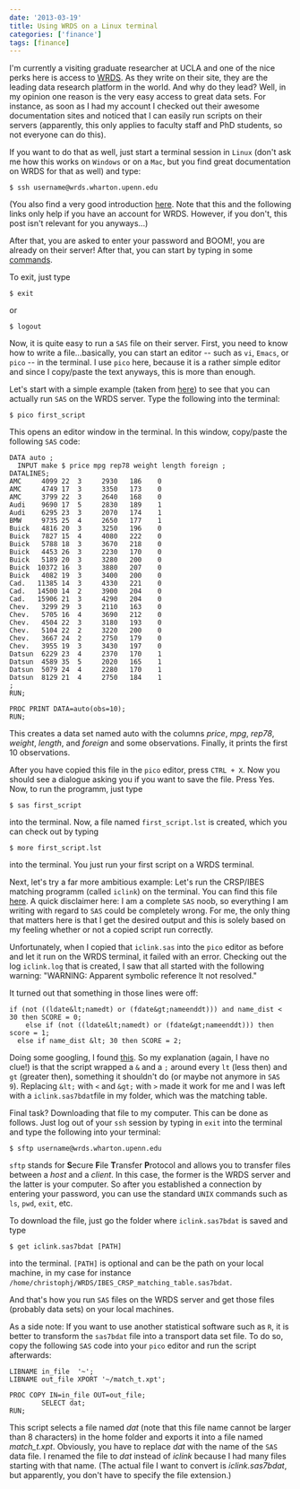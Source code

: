 ```yaml
---
date: '2013-03-19'
title: Using WRDS on a Linux terminal
categories: ['finance']
tags: [finance]
---
```


I'm currently a visiting graduate researcher at UCLA and one of the nice perks here is access to [WRDS](http://wrds-web.wharton.upenn.edu/wrds/). As they write on their site, they are the leading data research platform in the world. And why do they lead? Well, in my opinion one reason is the very easy access to great data sets. For instance, as soon as I had my account I checked out their awesome documentation sites and noticed that I can easily run scripts on their servers (apparently, this only applies to faculty staff and PhD students, so not everyone can do this). 

If you want to do that as well, just start a terminal session in `Linux` (don't ask me how this works on `Windows` or on a `Mac`, but you find great documentation on WRDS for that as well) and type:

```
$ ssh username@wrds.wharton.upenn.edu
```

(You also find a very good introduction [here](http://wrds-web.wharton.upenn.edu/wrds/support/Accessing%20and%20Manipulating%20the%20Data/_002Unix%20Access/Introduction%20to%20the%20WRDS%20Unix%20System.cfm). Note that this and the following links only help if you have an account for WRDS. However, if you don't, this post isn't relevant for you anyways...)


After that, you are asked to enter your password and BOOM!, you are already on their server! After that, you can start by typing in some [commands](http://wrds-web.wharton.upenn.edu/wrds/support/Accessing%20and%20Manipulating%20the%20Data/_002Unix%20Access/UNIX%20Quick%20Reference%20Sheet.cfm).

To exit, just type

```
$ exit
```

or 

```
$ logout
```

Now, it is quite easy to run a `SAS` file on their server. First, you need to know how to write a file...basically, you can start an editor -- such as `vi`, `Emacs`, or `pico` --  in the terminal. I use `pico` here, because it is a rather simple editor and since I copy/paste the text anyways, this is more than enough.

Let's start with a simple example (taken from [here](http://www.ats.ucla.edu/stat/sas/modules/intsas.htm)) to see that you can actually run `SAS` on the WRDS server. Type the following into the terminal:

```
$ pico first_script
```

This opens an editor window in the terminal. In this window, copy/paste the following `SAS` code:

```
DATA auto ;
  INPUT make $ price mpg rep78 weight length foreign ;
DATALINES;
AMC     4099 22  3     2930   186    0
AMC     4749 17  3     3350   173    0
AMC     3799 22  3     2640   168    0
Audi    9690 17  5     2830   189    1
Audi    6295 23  3     2070   174    1
BMW     9735 25  4     2650   177    1
Buick   4816 20  3     3250   196    0
Buick   7827 15  4     4080   222    0
Buick   5788 18  3     3670   218    0
Buick   4453 26  3     2230   170    0
Buick   5189 20  3     3280   200    0
Buick  10372 16  3     3880   207    0
Buick   4082 19  3     3400   200    0
Cad.   11385 14  3     4330   221    0
Cad.   14500 14  2     3900   204    0
Cad.   15906 21  3     4290   204    0
Chev.   3299 29  3     2110   163    0
Chev.   5705 16  4     3690   212    0
Chev.   4504 22  3     3180   193    0
Chev.   5104 22  2     3220   200    0
Chev.   3667 24  2     2750   179    0
Chev.   3955 19  3     3430   197    0
Datsun  6229 23  4     2370   170    1
Datsun  4589 35  5     2020   165    1
Datsun  5079 24  4     2280   170    1
Datsun  8129 21  4     2750   184    1
;
RUN;

PROC PRINT DATA=auto(obs=10);
RUN;
```

This creates a data set named auto with the columns *price*, *mpg*, *rep78*, *weight*, *length*, and *foreign* and some observations. Finally, it prints the first 10 observations.

After you have copied this file in the `pico` editor, press `CTRL + X`. Now you should see a dialogue asking you if you want to save the file. Press Yes. Now, to run the programm, just type

```
$ sas first_script
```

into the terminal. Now, a file named `first_script.lst` is created, which you can check out by typing

```
$ more first_script.lst
```

into the terminal. You just run your first script on a WRDS terminal.

Next, let's try a far more ambitious example: Let's run the CRSP/IBES matching programm (called `iclink`) on the terminal. You can find this file [here](http://wrds-web.wharton.upenn.edu/wrds/support/Data/_010Linking%20Databases/_000iclink.sas). A quick disclaimer here: I am a complete `SAS` noob, so everything I am writing with regard to `SAS` could be completely wrong. For me, the only thing that matters here is that I get the desired output and this is solely based on my feeling whether or not a copied script run correctly.

Unfortunately, when I copied that `iclink.sas` into the `pico` editor as before and let it run on the WRDS terminal, it failed with an error. Checking out the log `iclink.log` that is created, I saw that all started with the following warning: "WARNING: Apparent symbolic reference lt not resolved."

It turned out that something in those lines were off:

```
if (not ((ldate&lt;namedt) or (fdate&gt;nameenddt))) and name_dist < 30 then SCORE = 0;
    else if (not ((ldate&lt;namedt) or (fdate&gt;nameenddt))) then score = 1;
  else if name_dist &lt; 30 then SCORE = 2; 
```

Doing some googling, I found [this](http://support.sas.com/documentation/cdl/en/lrdict/64316/HTML/default/viewer.htm#a001157104.htm). So my explanation (again, I have no clue!) is that the script wrapped a `&` and a `;` around every `lt` (less then) and `gt` (greater then), something it shouldn't do (or maybe not anymore in `SAS 9`). Replacing `&lt;` with `<` and `&gt;` with `>` made it work for me and I was left with a `iclink.sas7bdat`file in my folder, which was the matching table. 

Final task? Downloading that file to my computer. This can be done as follows. Just log out of your `ssh` session by typing in `exit` into the terminal and type the following into your terminal:

```
$ sftp username@wrds.wharton.upenn.edu
```

`sftp` stands for **S**ecure **F**ile **T**ransfer **P**rotocol and allows you to transfer files between a *host* and a *client*. In this case, the former is the WRDS server and the latter is your computer. So after you established a connection by entering your password, you can use the standard `UNIX` commands such as `ls`, `pwd`, `exit`, etc. 

To download the file, just go the folder where `iclink.sas7bdat` is saved and type 

```
$ get iclink.sas7bdat [PATH]
```

into the terminal. `[PATH]` is optional and can be the path on your local machine, in my case for instance `/home/christophj/WRDS/IBES_CRSP_matching_table.sas7bdat`.

And that's how you run `SAS` files on the WRDS server and get those files (probably data sets) on your local machines.

As a side note: If you want to use another statistical software such as `R`, it is better to transform the `sas7bdat` file into a transport data set file. To do so, copy the following `SAS` code into your `pico` editor and run the script afterwards:

```
LIBNAME in_file  '~';
LIBNAME out_file XPORT '~/match_t.xpt';

PROC COPY IN=in_file OUT=out_file;
        SELECT dat;
RUN;

```

This script selects a file named *dat* (note that this file name cannot be larger than 8 characters) in the home folder and exports it into a file named *match_t.xpt*. Obviously, you have to replace *dat* with the name of the `SAS` data file. I renamed the file to *dat* instead of *iclink* because I had many files starting with that name. (The actual file I want to convert is *iclink.sas7bdat*, but apparently, you don't have to specify the file extension.)



